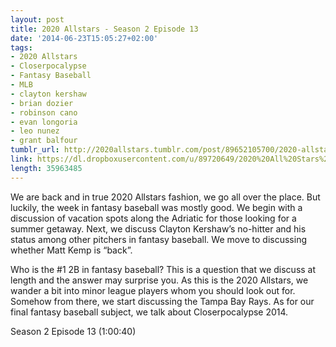 ```yaml
---
layout: post
title: 2020 Allstars - Season 2 Episode 13
date: '2014-06-23T15:05:27+02:00'
tags:
- 2020 Allstars
- Closerpocalypse
- Fantasy Baseball
- MLB
- clayton kershaw
- brian dozier
- robinson cano
- evan longoria
- leo nunez
- grant balfour
tumblr_url: http://2020allstars.tumblr.com/post/89652105700/2020-allstars-season-2-episode-13
link: https://dl.dropboxusercontent.com/u/89720649/2020%20All%20Stars%20-%2020140622%20-%20Season%202%20Episode%2013%20%2828%29%20-%20Final.mp3
length: 35963485
---
```

We are back and in true 2020 Allstars fashion, we go all over the place.  But luckily, the week in fantasy baseball was mostly good.  We begin with a discussion of vacation spots along the Adriatic for those looking for a summer getaway.  Next, we discuss Clayton Kershaw’s no-hitter and his status among other pitchers in fantasy baseball.  We move to discussing whether Matt Kemp is “back”.

Who is the #1 2B in fantasy baseball?  This is a question that we discuss at length and the answer may surprise you.  As this is the 2020 Allstars, we wander a bit into minor league players whom you should look out for.  Somehow from there, we start discussing the Tampa Bay Rays.  As for our final fantasy baseball subject, we talk about Closerpocalypse 2014.

Season 2 Episode 13 (1:00:40)

